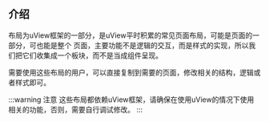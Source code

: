 ## 介绍

<demo-model url="/pages/example/template"></demo-model>
<template-download></template-download>

<!-- 布局为uView框架的一部分，是uView(**言信网络**)前端开发组平时积累的常见页面布局，可能是页面的一部分，可也能是整个 -->
布局为uView框架的一部分，是uView平时积累的常见页面布局，可能是页面的一部分，可也能是整个
页面，主要功能不是逻辑的交互，而是样式的实现，所以我们把它们收集成一个板块，而不是当成组件呈现。  

需要使用这些布局的用户，可以直接复制到需要的页面，修改相关的结构，逻辑或者样式即可。

:::warning 注意
这些布局都依赖uView框架，请确保在使用uView的情况下使用相关的功能，否则，需要自行调试修改。
:::
